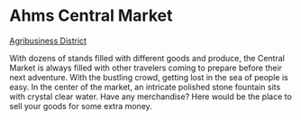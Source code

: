 # Ahms Central Market
[Agribusiness District](Agribusiness%20District%20Overview.md)

With dozens of stands filled with different goods and produce, the Central Market is always filled with other travelers coming to prepare before their next adventure. With the bustling crowd, getting lost in the sea of people is easy. In the center of the market, an intricate polished stone fountain sits with crystal clear water. Have any merchandise? Here would be the place to sell your goods for some extra money.
